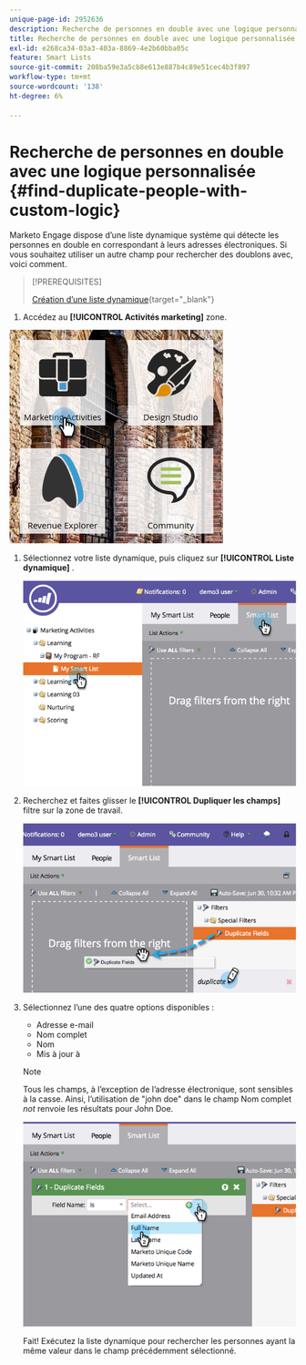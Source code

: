 ```yaml
---
unique-page-id: 2952636
description: Recherche de personnes en double avec une logique personnalisée - Documents Marketo - Documentation du produit
title: Recherche de personnes en double avec une logique personnalisée
exl-id: e268ca34-03a3-403a-8869-4e2b60bba05c
feature: Smart Lists
source-git-commit: 208ba59e3a5cb8e613e887b4c89e51cec4b3f897
workflow-type: tm+mt
source-wordcount: '138'
ht-degree: 6%

---
```


# Recherche de personnes en double avec une logique personnalisée {#find-duplicate-people-with-custom-logic}

Marketo Engage dispose d’une liste dynamique système qui détecte les personnes en double en correspondant à leurs adresses électroniques. Si vous souhaitez utiliser un autre champ pour rechercher des doublons avec, voici comment.

>[!PREREQUISITES]
>
>[Création d’une liste dynamique](/help/marketo/product-docs/core-marketo-concepts/smart-lists-and-static-lists/creating-a-smart-list/create-a-smart-list.md){target="_blank"}

1. Accédez au **[!UICONTROL Activités marketing]** zone.

![](assets/ma-2.png)

1. Sélectionnez votre liste dynamique, puis cliquez sur **[!UICONTROL Liste dynamique]** .

   ![](assets/two-4.png)

1. Recherchez et faites glisser le **[!UICONTROL Dupliquer les champs]** filtre sur la zone de travail.

   ![](assets/three-4.png)

1. Sélectionnez l’une des quatre options disponibles :

   * Adresse e-mail
   * Nom complet
   * Nom
   * Mis à jour à

   >[!NOTE]
   >
   >Tous les champs, à l’exception de l’adresse électronique, sont sensibles à la casse. Ainsi, l’utilisation de &quot;john doe&quot; dans le champ Nom complet _not_ renvoie les résultats pour John Doe.

   ![](assets/four-2.png)

   Fait! Exécutez la liste dynamique pour rechercher les personnes ayant la même valeur dans le champ précédemment sélectionné.
